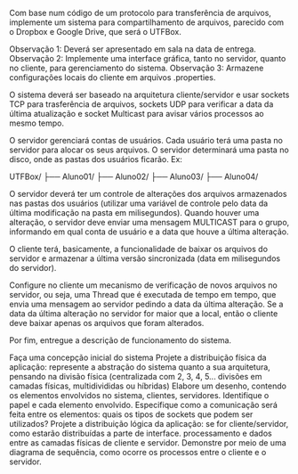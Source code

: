 Com base num código de um protocolo para transferência de arquivos, implemente um sistema para compartilhamento de arquivos, parecido com o Dropbox e Google Drive, que será o UTFBox.

  Observação 1: Deverá ser apresentado em sala na data de entrega.
  Observação 2: Implemente uma interface gráfica, tanto no servidor, quanto no cliente, para gerenciamento do sistema.
  Observação 3: Armazene configurações locais do cliente em arquivos .properties.

O sistema deverá ser baseado na arquitetura cliente/servidor e usar sockets TCP para trasferência de arquivos, sockets UDP para verificar a data da última atualização e socket Multicast para avisar vários processos ao mesmo tempo.

O servidor gerenciará contas de usuários. Cada usuário terá uma pasta no servidor para alocar os seus arquivos.
O servidor determinará uma pasta no disco, onde as pastas dos usuários ficarão. Ex: 


UTFBox/
├── Aluno01/
├── Aluno02/
├── Aluno03/
├── Aluno04/

O servidor deverá ter um controle de alterações dos arquivos armazenados nas pastas dos usuários (utilizar uma variável de controle pelo data da última modificação na pasta em milisegundos). Quando houver uma alteração, o servidor deve enviar uma mensagem MULTICAST para o grupo, informando em qual conta de usuário e a data que houve a última alteração.

O cliente terá, basicamente, a funcionalidade de baixar os arquivos do servidor e armazenar a última versão sincronizada (data em milisegundos do servidor). 

Configure no cliente um mecanismo de verificação de novos arquivos no servidor, ou seja, uma Thread que é executada de tempo em tempo, que envia uma mensagem ao servidor pedindo a data da última alteração. Se a data da última alteração no servidor for maior que a local, então o cliente deve baixar apenas os arquivos que foram alterados.

Por fim, entregue a descrição de funcionamento do sistema.

Faça uma concepção inicial do sistema 
Projete a distribuição física da aplicação: represente a abstração do sistema quanto a sua arquitetura, pensando na divisão física (centralizada com 2, 3, 4, 5... divisões em camadas físicas, multidivididas ou híbridas)
Elabore um desenho, contendo os elementos envolvidos no sistema, clientes, servidores. Identifique o papel e cada elemento envolvido.
Especifique como a comunicação será feita entre os elementos: quais os tipos de sockets que podem ser utilizados?
Projete a distribuição lógica da aplicação: se for cliente/servidor, como estarão distribuídas a parte de interface. processamento e dados entre as camadas físicas de cliente e servidor.
Demonstre por meio de uma diagrama de sequência, como ocorre os processos entre o cliente e o servidor.
